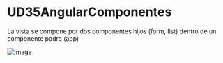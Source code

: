 # UD35AngularComponentes

La vista se compone por dos componentes hijos (form, list) dentro de un componente padre (app)

![image](https://user-images.githubusercontent.com/67373492/172043835-1f32f0f1-f59e-46a2-bbad-baa06c3f58a4.png)
